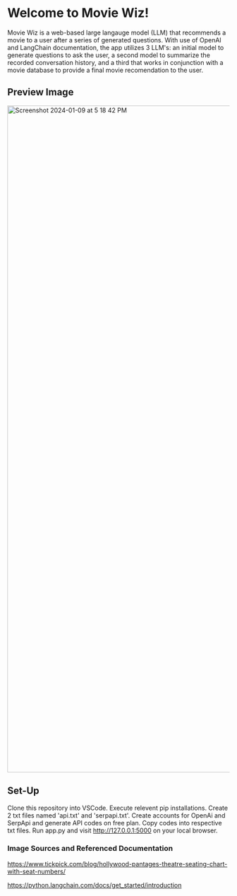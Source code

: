# Welcome to Movie Wiz!
Movie Wiz is a web-based large langauge model (LLM) that recommends a movie to a user after a series of generated questions. With use of OpenAI and LangChain documentation, the app utilizes 3 LLM's: an initial model to generate questions to ask the user, a second model to summarize the recorded conversation history, and a third that works in conjunction with a movie database to provide a final movie recomendation to the user. 

## Preview Image
<img width="1511" alt="Screenshot 2024-01-09 at 5 18 42 PM" src="https://github.com/mlynch019/movie-genie/assets/113787390/e6e670be-61e2-4a57-b993-bba4f440cfdc">

## Set-Up
Clone this repository into VSCode. Execute relevent pip installations. Create 2 txt files named 'api.txt' and 'serpapi.txt'. Create accounts for OpenAi and SerpApi and generate API codes on free plan. Copy codes into respective txt files. Run app.py and visit http://127.0.0.1:5000 on your local browser. 


### Image Sources and Referenced Documentation
https://www.tickpick.com/blog/hollywood-pantages-theatre-seating-chart-with-seat-numbers/ 

https://python.langchain.com/docs/get_started/introduction 
